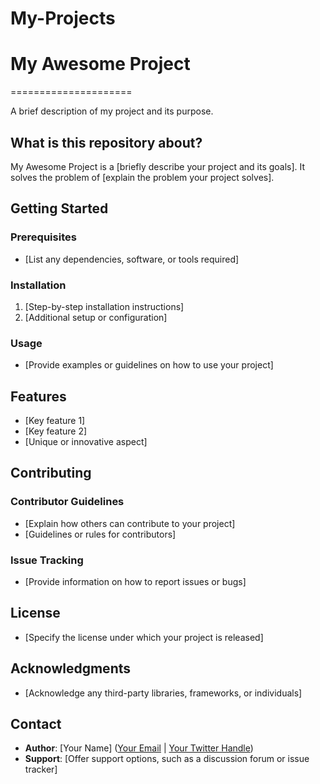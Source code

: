 ﻿# My-Projects

 # My Awesome Project
=====================

A brief description of my project and its purpose.

What is this repository about?
-----------------------------

My Awesome Project is a [briefly describe your project and its goals]. It solves the problem of [explain the problem your project solves].

Getting Started
---------------

### Prerequisites

* [List any dependencies, software, or tools required]

### Installation

1. [Step-by-step installation instructions]
2. [Additional setup or configuration]

### Usage

* [Provide examples or guidelines on how to use your project]

Features
--------

* [Key feature 1]
* [Key feature 2]
* [Unique or innovative aspect]

Contributing
------------

### Contributor Guidelines

* [Explain how others can contribute to your project]
* [Guidelines or rules for contributors]

### Issue Tracking

* [Provide information on how to report issues or bugs]

License
-------

* [Specify the license under which your project is released]

Acknowledgments
--------------

* [Acknowledge any third-party libraries, frameworks, or individuals]

Contact
-------

* **Author**: [Your Name] ([Your Email](mailto:your_email@example.com) | [Your Twitter Handle](https://twitter.com/your_twitter_handle))
* **Support**: [Offer support options, such as a discussion forum or issue tracker]
